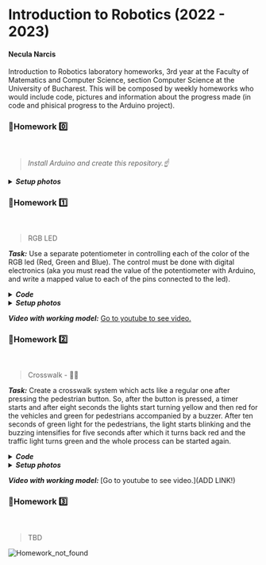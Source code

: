 # Introduction to Robotics (2022 - 2023)

#### Necula Narcis
Introduction to Robotics laboratory homeworks, 3rd year at the Faculty of Matematics and Computer Science, section Computer Science at the University of Bucharest. This will be composed by weekly homeworks who would include code, pictures and information about the progress made (in code and phisical progress to the Arduino project).


### 📗Homework 0️⃣
<br>

 > <i>Install Arduino and create this repository.☝️</i> <br>

<details>
<summary><i><b>Setup photos</b></i></summary>
<br> 
 
![alt text](https://i.imgur.com/OvHTXBm.png)
 
<br>
</details>

### 📗Homework 1️⃣
<br>

 > RGB LED
 
<i><b>Task:</b></i> Use a separate potentiometer in controlling each of the color of the RGB led (Red, Green and Blue). The control must be done with digital electronics (aka you must read the value of the potentiometer with Arduino, and write a mapped value to each of the pins connected to the led).

<details>
<summary><i><b>Code</b></i></summary>

```
const int redLedPin = 11;
const int greenLedPin = 10;
const int blueLedPin = 9;

const int potForBluePin = A0;
const int potForGreenPin = A1;
const int potForRedPin = A2;

int potForBlueValue = 0;
int potForGreenValue = 0;
int potForRedValue = 0;

const int minLedValue = 0;
const int maxLedValue = 255;
const int minPotValue = 0;
const int maxPotValue = 1023;

void setup() {
  pinMode(redLedPin, OUTPUT);
  pinMode(greenLedPin, OUTPUT);
  pinMode(blueLedPin, OUTPUT);

  pinMode(potForBluePin, INPUT);
  pinMode(potForGreenPin, INPUT);
  pinMode(potForRedPin, INPUT);

  Serial.begin(9600);
}

void loop() {
  potForBlueValue = analogRead(potForBluePin);
  potForGreenValue = analogRead(potForGreenPin);
  potForRedValue = analogRead(potForRedPin);

  setColor(potForRedValue, potForGreenValue, potForBlueValue);
}

void setColor(int redValue, int greenValue, int blueValue) {
  analogWrite(redLedPin, map(redValue, minPotValue, maxPotValue, minLedValue, maxLedValue));
  analogWrite(greenLedPin, map(greenValue, minPotValue, maxPotValue, minLedValue, maxLedValue));
  analogWrite(blueLedPin, map(blueValue, minPotValue, maxPotValue, minLedValue, maxLedValue));
}
```

</details>

<details>
 <summary><i><b>Setup photos</b></i></summary>
 </br></br>
 
![Robotics_Homework_1_setup_2](https://user-images.githubusercontent.com/62501946/197394485-7ab89801-adc1-4e15-951d-9787bf98c7f6.jpg)

![Robotics_Homework_1_setup_1](https://user-images.githubusercontent.com/62501946/197394483-a79f9cf6-b6f3-4325-b838-ec25472c7c68.jpg)

</details>

<i><b>Video with working model:</b></i>
[Go to youtube to see video.](https://www.youtube.com/watch?v=gRUL80wEv6I&ab_channel=NarcisNecula)


### 📗Homework 2️⃣
<br>

 > Crosswalk - 🚦🚸
 
 <i><b>Task:</b></i> Create a crosswalk system which acts like a regular one after pressing the pedestrian button. So, after the button is pressed, a timer starts and after eight seconds the lights start turning yellow and then red for the vehicles and green for pedestrians accompanied by a buzzer. After ten seconds of green light for the pedestrians, the light starts blinking and the buzzing intensifies for five seconds after which it turns back red and the traffic light turns green and the whole process can be started again.


<details>
<summary><i><b>Code</b></i></summary>

```
// set the buzzer, button and led pins
const int buttonPin = 2;
const int buzzerPin = 3;
const int pedestrianGreenPin = 4;
const int pedestrianRedPin = 5;
const int vehiclesGreenPin = 6;
const int vehiclesYellowPin = 7;
const int vehiclesRedPin = 8;

// set the timers for each state
const int timerState1 = 8000;
const int timerState2 = 3000;
const int timerState3 = 10000;
const int timerState4 = 5000;

// timings and settings for buzzer and blinkinmg green light for pedestrians
const int buzzerSound = 250;
const int buzzerTime = 250;
const int buzzerFastPacedTime = 150;
const int blinkingTime = 300;
int blinkingState = LOW;

// last timer for blinking green light and buzzer
unsigned long lastBuzz = 0;
unsigned long lastBlink = 0;

int reading = 0;
byte buttonWasPressed = 0;
byte lastButtonState = LOW;
byte currentButtonState = LOW;
unsigned long lastDebounceTime = 0;
unsigned long debounceDelay = 50;

int currentState = 1;
unsigned long timer = 0;

void setup(){
  pinMode(buttonPin, INPUT_PULLUP);

  pinMode(pedestrianGreenPin, OUTPUT);
  pinMode(pedestrianRedPin, OUTPUT);
  pinMode(vehiclesGreenPin, OUTPUT);
  pinMode(vehiclesYellowPin, OUTPUT);
  pinMode(vehiclesRedPin, OUTPUT);

  Serial.begin(9600);
}

void loop() {
  checkButtonState();
  changeState();

  if (currentState == 1) {
    applyState1();
  } else if (currentState == 2) {
    applyState2();
  } else if (currentState == 3) {
    applyState3();
  } else if (currentState == 4) {
    applyState4();
  }
}

void checkButtonState() {
  reading = digitalRead(buttonPin);

  if (reading != lastButtonState) {
    lastDebounceTime = millis();
  }

  if (millis() - lastDebounceTime > debounceDelay) {
    if (reading != currentButtonState) {
      currentButtonState = reading;

      if (currentButtonState == LOW && currentState == 1) {
        if (!buttonWasPressed) {
          buttonWasPressed = 1;
          timer = millis();
        }
      }
    }
  } 
  lastButtonState = reading;
}

void changeState() {
  if (currentState == 1 && buttonWasPressed && millis() - timer > timerState1) {
    buttonWasPressed = 0;
    currentState = 2;
    timer = millis();    
  } else if (currentState == 2 && millis() - timer > timerState2) {
    currentState = 3;
    timer = millis();
  } else if (currentState == 3 && millis() - timer > timerState3) {
    currentState = 4;
    timer = millis();
  } else if (currentState == 4 && millis() - timer > timerState4) {
    currentState = 1;
    timer = millis();
  }
}

void applyState1(){
  // pedestrian lights
  digitalWrite(pedestrianGreenPin, LOW);
  digitalWrite(pedestrianRedPin, HIGH);

  // vehicles lights
  digitalWrite(vehiclesGreenPin, HIGH);
  digitalWrite(vehiclesYellowPin, LOW);
  digitalWrite(vehiclesRedPin, LOW);

  // buzzer tone
  noTone(buzzerPin);
}

void applyState2(){
  // pedestrian lights
  digitalWrite(pedestrianGreenPin, LOW);
  digitalWrite(pedestrianRedPin, HIGH);

  // vehicles lights
  digitalWrite(vehiclesGreenPin, LOW);
  digitalWrite(vehiclesYellowPin, HIGH);
  digitalWrite(vehiclesRedPin, LOW);

  // buzzer tone
  noTone(buzzerPin);
}

void applyState3(){
  // pedestrian lights
  digitalWrite(pedestrianGreenPin, HIGH);
  digitalWrite(pedestrianRedPin, LOW);

  // vehicles lights
  digitalWrite(vehiclesGreenPin, LOW);
  digitalWrite(vehiclesYellowPin, LOW);
  digitalWrite(vehiclesRedPin, HIGH);

  // buzzer tone
  if (millis() - lastBuzz > buzzerTime) {
    noTone(buzzerPin);
  }

  if (millis() - lastBuzz > 2 * buzzerTime){
    tone(buzzerPin, buzzerSound);
    Serial.println("Sound is playing\n");
    lastBuzz = millis();
  }
}

void applyState4(){
  // pedestrian lights
  // blinking green light
  if (millis() - lastBlink > blinkingTime) {
    blinkingState = !blinkingState;
    lastBlink = millis();
  }
  digitalWrite(pedestrianGreenPin, blinkingState);
  digitalWrite(pedestrianRedPin, LOW);

  // vehicles lights
  digitalWrite(vehiclesGreenPin, LOW);
  digitalWrite(vehiclesYellowPin, LOW);
  digitalWrite(vehiclesRedPin, HIGH);

  // buzzer tone
  if (millis() - lastBuzz > buzzerFastPacedTime) {
    noTone(buzzerPin);
  }
  
  if (millis() - lastBuzz > 2 * buzzerFastPacedTime) {
    tone(buzzerPin, buzzerSound);
    Serial.println("Fast sound is playing\n");
    lastBuzz = millis();
  }
}
```

</details>

<details>
 
 <summary> <i><b>Setup photos</b></i> </summary>
</br></br>

![Crosswalk_unlit](https://user-images.githubusercontent.com/62501946/198887521-6087d977-56da-496f-adb0-36144fec0ba5.jpg)

![Crosswalk_lit](https://user-images.githubusercontent.com/62501946/198887522-a0d7b4f9-b529-4397-8370-edde4f75c010.jpg)

</details>

<i><b>Video with working model: </b></i>
[Go to youtube to see video.](ADD LINK!)
 
### 📕Homework 3️⃣
<br>

 > TBD
 
![Homework_not_found](https://user-images.githubusercontent.com/62501946/198888759-e419866f-99fa-4ebb-8b61-47aef8e703dd.png)


